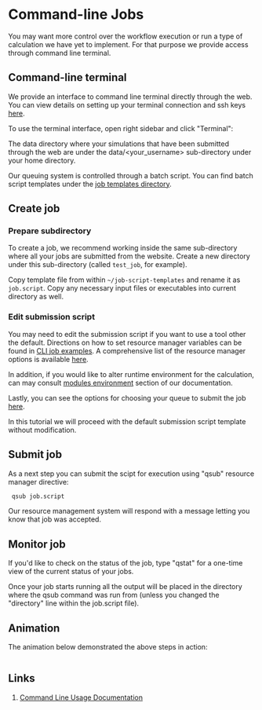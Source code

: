 # Command-line Jobs

You may want more control over the workflow execution or run a type of calculation we have yet to implement. For that purpose we provide access through command line terminal.

## Command-line terminal

We provide an interface to command line terminal directly through the web. You can view details on setting up your terminal connection and ssh keys [here](../remote-connection/overview.md).

To use the terminal interface, open right sidebar and click "Terminal":

The data directory where your simulations that have been submitted through the web are under the data/<your_username> sub-directory under your home directory.

Our queuing system is controlled through a batch script. You can find batch script templates under the [job templates directory](../jobs-cli/batch-scripts/directories.md#job-templates).

## Create job

### Prepare subdirectory

To create a job, we recommend working inside the same sub-directory where all your jobs are submitted from the website. Create a new directory under this sub-directory (called `test_job`, for example).

Copy template file from within `~/job-script-templates` and rename it as `job.script`. Copy any necessary input files or executables into current directory as well.

### Edit submission script

You may need to edit the submission script if you want to use a tool other the default. Directions on how to set resource manager variables can be found in [CLI job examples](../jobs-cli/overview.md). A comprehensive list of the resource manager options is available [here](../infrastructure/resource/overview.md).

In addition, if you would like to alter runtime environment for the calculation, can may consult [modules environment](../cli/environment.md) section of our documentation.

Lastly, you can see the options for choosing your queue to submit the job [here](../infrastructure/resource/queues.md).

In this tutorial we will proceed with the default submission script template without modification.

## Submit job

As a next step you can submit the scipt for execution using "qsub" resource manager directive: 
 
```bash
 qsub job.script
```
 
 Our resource management system will respond with a message letting you know that job was accepted.

## Monitor job

If you'd like to check on the status of the job, type "qstat" for a one-time view of the current status of your jobs. 

Once your job starts running all the output will be placed in the directory where the qsub command was run from (unless you changed the "directory" line within the job.script file).

## Animation

The animation below demonstrated the above steps in action:

<!-- TODO: use local gif instead -->
<img data-gifffer="https://exabyte.io/img/screencast-1.gif"/>

## Links

1. [Command Line Usage Documentation](../cli/overview.md)



